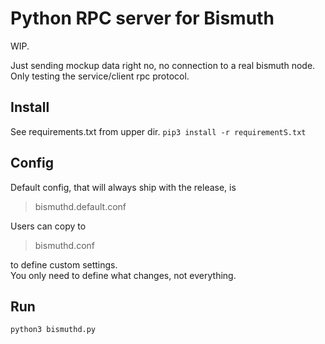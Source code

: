 # Python RPC server for Bismuth

WIP.  

Just sending mockup data right no, no connection to a real bismuth node.  
Only testing the service/client rpc protocol.

## Install

See requirements.txt from upper dir.
`pip3 install -r requirementS.txt`

## Config

Default config, that will always ship with the release, is 
> bismuthd.default.conf

Users can copy to
> bismuthd.conf

to define custom settings.  
You only need to define what changes, not everything.

## Run

`python3 bismuthd.py`


